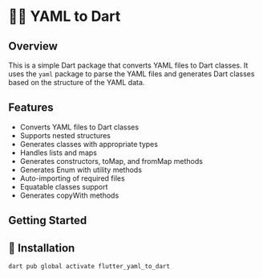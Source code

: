 # 🧙‍♂️ YAML to Dart

## Overview

This is a simple Dart package that converts YAML files to Dart classes. It uses the `yaml` package to parse the YAML files and generates Dart classes based on the structure of the YAML data.
## Features
- Converts YAML files to Dart classes
- Supports nested structures
- Generates classes with appropriate types
- Handles lists and maps
- Generates constructors, toMap, and fromMap methods
- Generates Enum with utility methods
- Auto-importing of required files
- Equatable classes support
- Generates copyWith methods


## Getting Started

## 🚀 Installation
`dart pub global activate flutter_yaml_to_dart`


